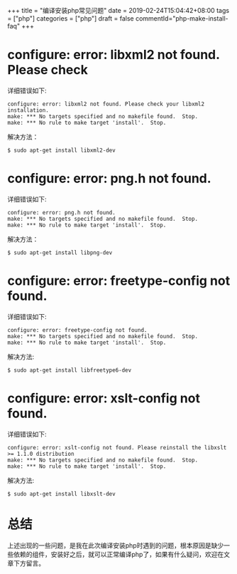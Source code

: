 +++
title = "编译安装php常见问题"
date = 2019-02-24T15:04:42+08:00
tags = ["php"]
categories = ["php"]
draft = false
commentId="php-make-install-faq"
+++


# configure: error: libxml2 not found. Please check

详细错误如下:
```
configure: error: libxml2 not found. Please check your libxml2 installation.
make: *** No targets specified and no makefile found.  Stop.
make: *** No rule to make target 'install'.  Stop.
```
解决方法：
```
$ sudo apt-get install libxml2-dev
```

# configure: error: png.h not found.
详细错误如下:
```
configure: error: png.h not found.
make: *** No targets specified and no makefile found.  Stop.
make: *** No rule to make target 'install'.  Stop.
```

解决方法：
```
$ sudo apt-get install libpng-dev
```

# configure: error: freetype-config not found.

详细错误如下:

```
configure: error: freetype-config not found.
make: *** No targets specified and no makefile found.  Stop.
make: *** No rule to make target 'install'.  Stop.
```

解决方法:
```
$ sudo apt-get install libfreetype6-dev
```
# configure: error: xslt-config not found.

详细错误如下:
```
configure: error: xslt-config not found. Please reinstall the libxslt >= 1.1.0 distribution
make: *** No targets specified and no makefile found.  Stop.
make: *** No rule to make target 'install'.  Stop.
```

解决方法:
```
$ sudo apt-get install libxslt-dev
```

# 总结
上述出现的一些问题，是我在此次编译安装php时遇到的问题，根本原因是缺少一些依赖的组件，安装好之后，就可以正常编译php了，如果有什么疑问，欢迎在文章下方留言。
